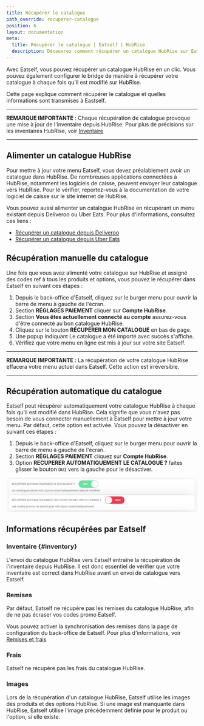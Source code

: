 ```yaml
---
title: Récupérer le catalogue
path_override: recuperer-catalogue
position: 6
layout: documentation
meta:
  title: Récupérer le catalogue | Eatself | HubRise
  description: Découvrez comment récupérer un catalogue HubRise sur Eatself, quelles informations sont transmises, et quelles fonctionnalités sont prises en charge.
---
```


Avec Eatself, vous pouvez récupérer un catalogue HubRise en un clic. Vous pouvez également configurer le bridge de manière à récupérer votre catalogue à chaque fois qu'il est modifié sur HubRise.

Cette page explique comment récupérer le catalogue et quelles informations sont transmises à Eastself.

---

**REMARQUE IMPORTANTE** : Chaque récupération de catalogue provoque une mise à jour de l'inventaire depuis HubRise. Pour plus de précisions sur les inventaires HubRise, voir [Inventaire](#inventory)

---

## Alimenter un catalogue HubRise

Pour mettre à jour votre menu Eatself, vous devez préalablement avoir un catalogue dans HubRise. De nombreuses applications connectées à HubRise, notamment les logiciels de caisse, peuvent envoyer leur catalogue vers HubRise. Pour le vérifier, reportez-vous à la documentation de votre logiciel de caisse sur le site internet de HubRise.

Vous pouvez aussi alimenter un catalogue HubRise en récupérant un menu existant depuis Deliveroo ou Uber Eats. Pour plus d'informations, consultez ces liens :

- [Récupérer un catalogue depuis Deliveroo](/apps/deliveroo/pull-catalog)
- [Récupérer un catalogue depuis Uber Eats](/apps/uber-eats/pull-catalog)

## Récupération manuelle du catalogue

Une fois que vous avez alimenté votre catalogue sur HubRise et assigné des codes ref à tous les produits et options, vous pouvez le récupérer dans Eatself en suivant ces étapes :

1. Depuis le back-office d'Eatself, cliquez sur le burger menu pour ouvrir la barre de menu à gauche de l'écran.
1. Section **RÉGLAGES PAIEMENT** cliquer sur **Compte HubRise**.
1. Section **Vous êtes actuellement connecté au compte** assurez-vous d'être connecté au bon catalogue HubRise.
1. Cliquez sur le bouton **RÉCUPÉRER MON CATALOGUE** en bas de page.
1. Une popup indiquant Le catalogue a été importé avec succès s'affiche.
1. Vérifiez que votre menu en ligne est mis à jour sur votre site Eatself.

---

**REMARQUE IMPORTANTE :** La récupération de votre catalogue HubRise effacera votre menu actuel dans Eatself. Cette action est irréversible.

---

## Récupération automatique du catalogue

Eatself peut récupérer automatiquement votre catalogue HubRise à chaque fois qu'il est modifié dans HubRise. Cela signifie que vous n'avez pas besoin de vous connecter manuellement à Eatself pour mettre à jour votre menu. Par défaut, cette option est activée. Vous pouvez la désactiver en suivant ces étapes :

1. Depuis le back-office d'Eatself, cliquez sur le burger menu pour ouvrir la barre de menu à gauche de l'écran.
1. Section **RÉGLAGES PAIEMENT** cliquez sur **Compte HubRise**.
1. Option **RECUPERER AUTOMATIQUEMENT LE CATALOGUE ?** faites glisser le bouton `OUI` vers la gauche pour le désactiver.

![Récupération automatique du catalogue HubRise par Eatself](./images/002-2x-automatic-catalog-push.png)

## Informations récupérées par Eatself

### Inventaire {#inventory}

L'envoi du catalogue HubRise vers Eatself entraîne la récupération de l'inventaire depuis HubRise. Il est donc essentiel de vérifier que votre inventaire est correct dans HubRise avant un envoi de catalogue vers Eatself.

### Remises

Par défaut, Eatself ne récupère pas les remises du catalogue HubRise, afin de ne pas écraser vos codes promo Eatself. 

Vous pouvez activer la synchronisation des remises dans la page de configuration du back-office de Eatself. Pour plus d'informations, voir [Remises et frais](/apps/eatself/configuration#discount-charges)

### Frais

Eatself ne récupère pas les frais du catalogue HubRise.

### Images

Lors de la récupération d'un catalogue HubRise, Eatself utilise les images des produits et des options HubRise. Si une image est manquante dans HubRise, Eatself utilise l'image précédemment définie pour le produit ou l'option, si elle existe.
